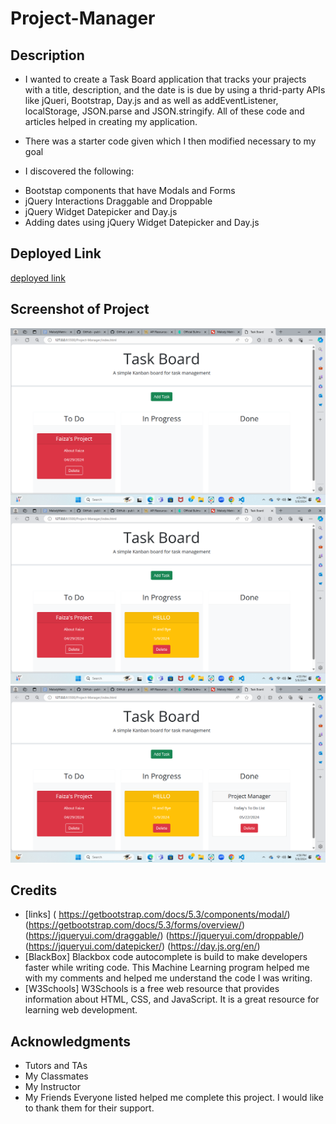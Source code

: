# Project-Manager

## Description

* I wanted to create a Task Board application that tracks your prajects with a title, description, and the date is is due by using a thrid-party APIs like jQueri, Bootstrap, Day.js and as well as addEventListener, localStorage, JSON.parse and JSON.stringify. All of these code and articles helped in creating my application. 

* There was a starter code given which I then modified necessary to my goal

* I discovered the following:
- Bootstap components that have Modals and Forms
- jQuery Interactions Draggable and Droppable
- jQuery Widget Datepicker and Day.js
- Adding dates using jQuery Widget Datepicker and Day.js



## Deployed Link
[deployed link](https://faiza-haque.github.io/Project-Manager/)


## Screenshot of Project
![screenshot of pm](./ProjectManager1.png)
![screenshot of pm](./ProjectManager2.png)  
![screenshot of pm](./ProjectManager3.png)


## Credits
- [links]
( https://getbootstrap.com/docs/5.3/components/modal/)
(https://getbootstrap.com/docs/5.3/forms/overview/)
(https://jqueryui.com/draggable/)
(https://jqueryui.com/droppable/)
(https://jqueryui.com/datepicker/)
(https://day.js.org/en/)
- [BlackBox] Blackbox code autocomplete is build to make developers faster while writing code. This Machine Learning program helped me with my comments and helped me understand the code I was writing.
- [W3Schools] W3Schools is a free web resource that provides information about HTML, CSS, and JavaScript. It is a great resource for learning web development.

## Acknowledgments 
- Tutors and TAs
- My Classmates
- My Instructor
- My Friends
Everyone listed helped me complete this project. I would like to thank them for their support.